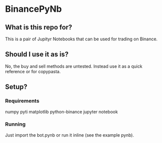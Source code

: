 # BinancePyNb

## What is this repo for?
This is a pair of Jupityr Notebooks that can be used for trading on Binance.
## Should I use it as is?
No, the buy and sell methods are untested. Instead use it as a quick reference or for copypasta.
## Setup?
### Requirements
numpy
pyti
matplotlib
python-binance
jupyter notebook
### Running
Just import the bot.pynb or run it inline (see the example pynb).
